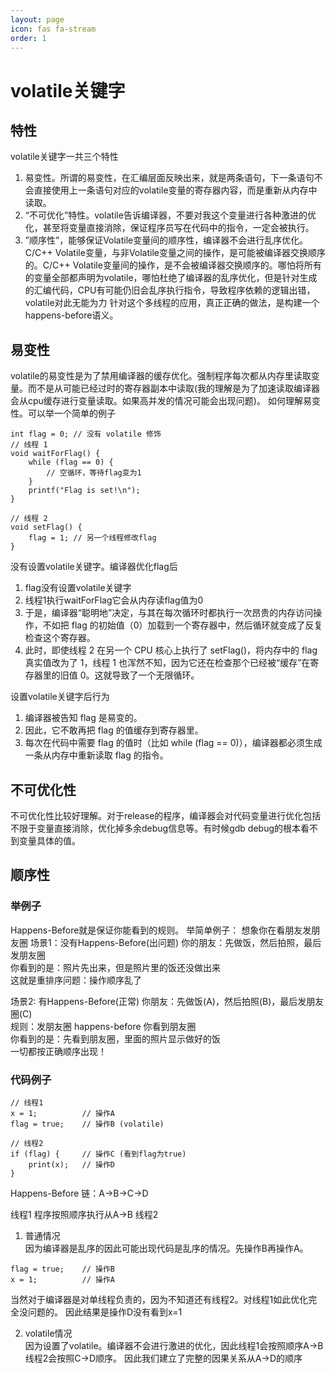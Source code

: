 ```yaml
---
layout: page
icon: fas fa-stream
order: 1
---
```


# volatile关键字
## 特性
volatile关键字一共三个特性
1. 易变性。所谓的易变性，在汇编层面反映出来，就是两条语句，下一条语句不会直接使用上一条语句对应的volatile变量的寄存器内容，而是重新从内存中读取。
2. “不可优化”特性。volatile告诉编译器，不要对我这个变量进行各种激进的优化，甚至将变量直接消除，保证程序员写在代码中的指令，一定会被执行。
3. ”顺序性”，能够保证Volatile变量间的顺序性，编译器不会进行乱序优化。 C/C++ Volatile变量，与非Volatile变量之间的操作，是可能被编译器交换顺序的。C/C++ Volatile变量间的操作，是不会被编译器交换顺序的。哪怕将所有的变量全部都声明为volatile，哪怕杜绝了编译器的乱序优化，但是针对生成的汇编代码，CPU有可能仍旧会乱序执行指令，导致程序依赖的逻辑出错，volatile对此无能为力 针对这个多线程的应用，真正正确的做法，是构建一个happens-before语义。

## 易变性
volatile的易变性是为了禁用编译器的缓存优化。强制程序每次都从内存里读取变量。而不是从可能已经过时的寄存器副本中读取(我的理解是为了加速读取编译器会从cpu缓存进行变量读取。如果高并发的情况可能会出现问题)。
如何理解易变性。可以举一个简单的例子  

```
int flag = 0; // 没有 volatile 修饰
// 线程 1
void waitForFlag() {
    while (flag == 0) {
        // 空循环，等待flag变为1
    }
    printf("Flag is set!\n");
}

// 线程 2
void setFlag() {
    flag = 1; // 另一个线程修改flag
}
```

没有设置volatile关键字。编译器优化flag后  
1. flag没有设置volatile关键字
2. 线程1执行waitForFlag它会从内存读flag值为0
3. 于是，编译器“聪明地”决定，与其在每次循环时都执行一次昂贵的内存访问操作，不如把 flag 的初始值（0）加载到一个寄存器中，然后循环就变成了反复检查这个寄存器。
4. 此时，即使线程 2 在另一个 CPU 核心上执行了 setFlag()，将内存中的 flag 真实值改为了 1，线程 1 也浑然不知，因为它还在检查那个已经被“缓存”在寄存器里的旧值 0。这就导致了一个无限循环。

设置volatile关键字后行为
1. 编译器被告知 flag 是易变的。
2. 因此，它不敢再把 flag 的值缓存到寄存器里。
3. 每次在代码中需要 flag 的值时（比如 while (flag == 0)），编译器都必须生成一条从内存中重新读取 flag 的指令。


## 不可优化性
不可优化性比较好理解。对于release的程序，编译器会对代码变量进行优化包括不限于变量直接消除，优化掉多余debug信息等。有时候gdb debug的根本看不到变量具体的值。

## 顺序性
### 举例子
Happens-Before就是保证你能看到的规则。
举简单例子：
想象你在看朋友发朋友圈
场景1：没有Happens-Before(出问题)
你的朋友：先做饭，然后拍照，最后发朋友圈  
你看到的是：照片先出来，但是照片里的饭还没做出来  
这就是重排序问题：操作顺序乱了

场景2: 有Happens-Before(正常)
你朋友：先做饭(A)，然后拍照(B)，最后发朋友圈(C)  
规则：发朋友圈 happens-before 你看到朋友圈  
你看到的是：先看到朋友圈，里面的照片显示做好的饭  
一切都按正确顺序出现！  

### 代码例子  

```
// 线程1
x = 1;          // 操作A
flag = true;    // 操作B (volatile)

// 线程2
if (flag) {     // 操作C (看到flag为true)
    print(x);   // 操作D
}

```  

Happens-Before 链：A->B->C->D

线程1 程序按照顺序执行从A->B
线程2 
1. 普通情况  
因为编译器是乱序的因此可能出现代码是乱序的情况。先操作B再操作A。  

```
flag = true;    // 操作B
x = 1;          // 操作A

```  

当然对于编译器是对单线程负责的，因为不知道还有线程2。对线程1如此优化完全没问题的。
因此结果是操作D没有看到x=1  

2. volatile情况  
因为设置了volatile。编译器不会进行激进的优化，因此线程1会按照顺序A->B 线程2会按照C->D顺序。
因此我们建立了完整的因果关系从A->D的顺序
